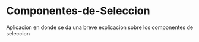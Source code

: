 # Componentes-de-Seleccion
Aplicacion en donde se da una breve explicacion sobre los componentes de seleccion
